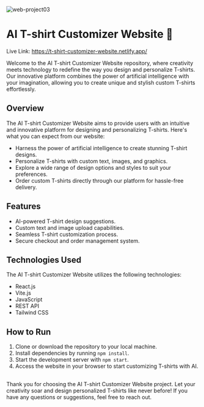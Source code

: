 ![web-project03](https://github.com/chroll0/T-shirt-Customizer/assets/89222386/8edafc0e-ac16-4ef0-9929-fee423d3c048)

# AI T-shirt Customizer Website 🎨

Live Link: https://t-shirt-customizer-website.netlify.app/

Welcome to the AI T-shirt Customizer Website repository, where creativity meets technology to redefine the way you design and personalize T-shirts. Our innovative platform combines the power of artificial intelligence with your imagination, allowing you to create unique and stylish custom T-shirts effortlessly.

## Overview

The AI T-shirt Customizer Website aims to provide users with an intuitive and innovative platform for designing and personalizing T-shirts. Here's what you can expect from our website:

- Harness the power of artificial intelligence to create stunning T-shirt designs.
- Personalize T-shirts with custom text, images, and graphics.
- Explore a wide range of design options and styles to suit your preferences.
- Order custom T-shirts directly through our platform for hassle-free delivery.

## Features

- AI-powered T-shirt design suggestions.
- Custom text and image upload capabilities.
- Seamless T-shirt customization process.
- Secure checkout and order management system.

## Technologies Used

The AI T-shirt Customizer Website utilizes the following technologies:

- React.js
- Vite.js
- JavaScript
- REST API
- Tailwind CSS

## How to Run

1. Clone or download the repository to your local machine.
2. Install dependencies by running `npm install`.
3. Start the development server with `npm start`.
4. Access the website in your browser to start customizing T-shirts with AI.

## 
Thank you for choosing the AI T-shirt Customizer Website project. 
Let your creativity soar and design personalized T-shirts like never before!
If you have any questions or suggestions, feel free to reach out.
